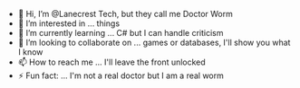 - 👋 Hi, I’m @Lanecrest Tech, but they call me Doctor Worm
- 👀 I’m interested in ... things
- 🌱 I’m currently learning ... C# but I can handle criticism
- 💞️ I’m looking to collaborate on ... games or databases, I'll show you what I know
- 📫 How to reach me ... I'll leave the front unlocked
- ⚡ Fun fact: ... I'm not a real doctor but I am a real worm

<!---
Lanecrest/Lanecrest is a ✨ special ✨ repository because its `README.md` (this file) appears on your GitHub profile.
You can click the Preview link to take a look at your changes.
--->
